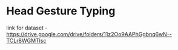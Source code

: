 # Head Gesture Typing

link for dataset - https://drive.google.com/drive/folders/11z2Oo9AAPhGgbnq6wN--TCLr8WGMTlsc

